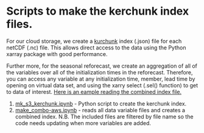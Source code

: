 # Scripts to make the kerchunk index files.

For our cloud storage, we create a [kurchunk](https://guide.cloudnativegeo.org/kerchunk/intro.html) index (.json) file for each netCDF (.nc) file. This allows direct access to the data using the Python xarray package with good performance.

Further more, for the seasonal reforecast, we create an aggregation of all of the variables over all of the initialization times in the reforecast. Therefore, you can access any variable at any initialization time, member, lead time by opening on virtual data set, and using the xarry select (.sel() function) to get to data of interest. [Here is an eample reading the combined index file.](read/read)

1. [mk_s3_kerchunk.ipynb](mk_s3_kerchunk.ipynb) - Python script to create the kerchunk index.
2. [make_combo-aws.ipynb](make_combo-aws.ipynb) - reads all data variable files and creates a combined index. N.B. The included files are filtered by file name so the code needs updating when more variables are added.
